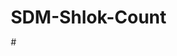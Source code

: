# SDM-Shlok-Count
#<!DOCTYPE html>
<html lang="en">
  <head>
    <meta charset="UTF-8" />
    <meta name="viewport" content="width=device-width, initial-scale=1.0" />
    <title>Vikhroli SDM Count Leaderboard</title>
    <style>
      * {
        margin: 0;
        padding: 0;
        box-sizing: border-box;
      }

      body {
        font-family: "Segoe UI", Tahoma, Geneva, Verdana, sans-serif;
        background: linear-gradient(135deg, #667eea 0%, #764ba2 100%);
        min-height: 100vh;
        display: flex;
        justify-content: center;
        align-items: center;
        padding: 20px;
      }

      .leaderboard-container {
        background: rgba(255, 255, 255, 0.95);
        border-radius: 20px;
        padding: 30px;
        box-shadow: 0 20px 40px rgba(0, 0, 0, 0.1);
        backdrop-filter: blur(10px);
        max-width: 600px;
        width: 100%;
        animation: fadeInUp 0.6s ease-out;
      }

      @keyframes fadeInUp {
        from {
          opacity: 0;
          transform: translateY(30px);
        }
        to {
          opacity: 1;
          transform: translateY(0);
        }
      }

      .title {
        text-align: center;
        font-size: 2.5em;
        font-weight: 700;
        color: #2c3e50;
        margin-bottom: 10px;
        text-shadow: 2px 2px 4px rgba(0, 0, 0, 0.1);
      }

      .subtitle {
        text-align: center;
        color: #7f8c8d;
        font-size: 1.1em;
        margin-bottom: 30px;
        font-weight: 500;
      }

      .leaderboard {
        list-style: none;
      }

      .leaderboard-item {
        display: flex;
        align-items: center;
        padding: 15px 20px;
        margin-bottom: 12px;
        border-radius: 15px;
        transition: all 0.3s ease;
        animation: slideIn 0.5s ease-out;
        animation-fill-mode: both;
        position: relative;
        overflow: hidden;
      }

      .leaderboard-item:hover {
        transform: translateY(-2px);
        box-shadow: 0 10px 25px rgba(0, 0, 0, 0.15);
      }

      .leaderboard-item:nth-child(1) {
        background: linear-gradient(135deg, #ffd700, #ffed4a);
        animation-delay: 0.1s;
      }

      .leaderboard-item:nth-child(2) {
        background: linear-gradient(135deg, #c0c0c0, #e5e5e5);
        animation-delay: 0.2s;
      }

      .leaderboard-item:nth-child(3) {
        background: linear-gradient(135deg, #cd7f32, #daa520);
        animation-delay: 0.3s;
      }

      .leaderboard-item:nth-child(n + 4) {
        background: linear-gradient(135deg, #f8f9fa, #e9ecef);
        animation-delay: calc(0.1s * var(--index));
      }

      @keyframes slideIn {
        from {
          opacity: 0;
          transform: translateX(-50px);
        }
        to {
          opacity: 1;
          transform: translateX(0);
        }
      }

      .rank {
        font-size: 1.5em;
        font-weight: 700;
        width: 50px;
        text-align: center;
        color: #2c3e50;
      }

      .rank.gold {
        color: #b8860b;
      }
      .rank.silver {
        color: #708090;
      }
      .rank.bronze {
        color: #8b4513;
      }

      .name {
        flex: 1;
        font-size: 1.2em;
        font-weight: 600;
        color: #2c3e50;
        padding-left: 20px;
      }

      .score {
        font-size: 1.4em;
        font-weight: 700;
        color: #27ae60;
        padding: 8px 16px;
        background: rgba(255, 255, 255, 0.8);
        border-radius: 20px;
        min-width: 80px;
        text-align: center;
      }

      .status {
        font-size: 0.9em;
        color: #e74c3c;
        font-style: italic;
        margin-left: 10px;
      }

      .trophy {
        font-size: 1.8em;
        margin-right: 10px;
      }

      .update-date {
        text-align: center;
        color: #95a5a6;
        font-size: 0.9em;
        margin-top: 25px;
        padding-top: 20px;
        border-top: 1px solid #ecf0f1;
      }

      @media (max-width: 600px) {
        .title {
          font-size: 2em;
        }

        .leaderboard-item {
          padding: 12px 15px;
        }

        .name {
          font-size: 1.1em;
        }

        .score {
          font-size: 1.2em;
        }
      }
    </style>
  </head>
  <body>
    <div class="leaderboard-container">
      <h1 class="title">🏆 Vikhroli SDM Count</h1>
      <p class="subtitle">Leadership Board</p>

      <ul class="leaderboard">
        <li class="leaderboard-item" style="--index: 1">
          <span class="rank gold">1</span>
          <span class="trophy">🥇</span>
          <span class="name">Divyam Patel</span>
          <span class="score">315</span>
        </li>

        <li class="leaderboard-item" style="--index: 2">
          <span class="rank silver">2</span>
          <span class="trophy">🥈</span>
          <span class="name">Tirth Panchal</span>
          <span class="score">315</span>
          <span class="status">(Adhiveshan Pending)</span>
        </li>

        <li class="leaderboard-item" style="--index: 3">
          <span class="rank bronze">3</span>
          <span class="trophy">🥉</span>
          <span class="name">Shubhan Dhume</span>
          <span class="score">315</span>
          <span class="status">(Adhiveshan Pending)</span>
        </li>

        <li class="leaderboard-item" style="--index: 4">
          <span class="rank">4</span>
          <span class="name">Sanjeev Konar</span>
          <span class="score">273</span>
        </li>

        <li class="leaderboard-item" style="--index: 5">
          <span class="rank">5</span>
          <span class="name">Vraj Panchal</span>
          <span class="score">200</span>
        </li>

        <li class="leaderboard-item" style="--index: 6">
          <span class="rank">6</span>
          <span class="name">Vibhu Kariya</span>
          <span class="score">130</span>
        </li>

        <li class="leaderboard-item" style="--index: 7">
          <span class="rank">7</span>
          <span class="name">Avyan Panchal</span>
          <span class="score">125</span>
        </li>

        <li class="leaderboard-item" style="--index: 8">
          <span class="rank">8</span>
          <span class="name">Smith Vadoliya</span>
          <span class="score">115</span>
        </li>

        <li class="leaderboard-item" style="--index: 9">
          <span class="rank">9</span>
          <span class="name">Mayank Vadoliya</span>
          <span class="score">115</span>
        </li>

        <li class="leaderboard-item" style="--index: 10">
          <span class="rank">10</span>
          <span class="name">Kushal Wala</span>
          <span class="score">105</span>
        </li>

        <li class="leaderboard-item" style="--index: 11">
          <span class="rank">11</span>
          <span class="name">Mayank Patel</span>
          <span class="score">100</span>
        </li>

        <li class="leaderboard-item" style="--index: 12">
          <span class="rank">12</span>
          <span class="name">Girish Deshmukh</span>
          <span class="score">55</span>
        </li>

        <li class="leaderboard-item" style="--index: 13">
          <span class="rank">13</span>
          <span class="name">Daiwik Jadeja</span>
          <span class="score">45</span>
        </li>
      </ul>

      <div class="update-date">📅 Last Updated: July 6th, 2025</div>
    </div>
  </body>
</html>
